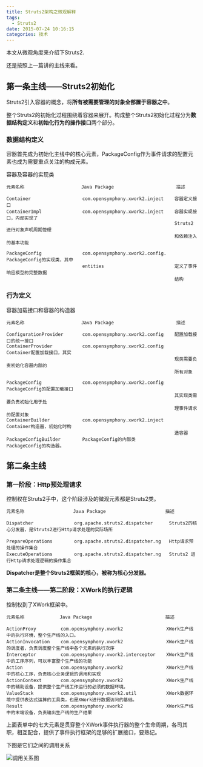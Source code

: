 ```yaml
---
title: Struts2架构之微观解释
tags:
  - Struts2
date: 2015-07-24 10:16:15
categories: 技术
---
```


本文从微观角度来介绍下Struts2.

还是按照上一篇讲的主线来看。

## 第一条主线——Struts2初始化

Struts2引入容器的概念，将**所有被需要管理的对象全部置于容器之中**。

整个Struts2的初始化过程围绕着容器来展开。构成整个Struts2初始化过程分为**数据结构定义**和**初始化行为的操作接口**两个部分。

### 数据结构定义

容器首先成为初始化主线中的核心元素，PackageConfig作为事件请求的配置元素也成为需要重点关注的构成元素。

容器及容器的实现类

	元素名称                     Java Package                       描述
	
	Container                   com.opensymphony.xwork2.inject    容器定义接口 
	ContainerImpl               com.opensymphony.xwork2.inject    容器实现接口，内部实现了	
															  	  Struts2进行对象声明周期管理
															      和依赖注入的基本功能

    PackageConfig               com.opensymphony.xwork2.config.   PackageConfig的实现类，其中
								entities						  定义了事件响应模型的完整数据
																  结构
	

### 行为定义

容器加载接口和容器的构造器


	元素名称                     Java Package                       描述
	
	ConfigurationProvider       com.opensymphony.xwork2.config    配置加载接口的统一接口
	ContainerProvider           com.opensymphony.xwork2.config    Container配置加载接口，其实
																  现类需要负责初始化容器内部的
																  所有对象

    PackageConfig               com.opensymphony.xwork2.config    PackageConfig的配置加载接口
  															      其实现类需要负责初始化用于处
																  理事件请求的配置对象
	ContainerBuilder            com.opensymphony.xwork2.inject    Container构造器，初始化时构
										   						  造容器
  	PackageConfigBuilder        PackageConfig的内部类              PackageConfig的构造器。



## 第二条主线


### 第一阶段：Http预处理请求

控制权在Struts2手中，这个阶段涉及的微观元素都是Struts2类。

	元素名称                  Java Package						描述
	
	Dispatcher               org.apache.struts2.dispatcher      Struts2的核心分发器，是Struts2进行Http请求处理的实际场所
	
	PrepareOperations        org.apache.struts2.dispatcher.ng   Http请求预处理的操作集合
	ExecuteOperations        org.apache.struts2.dispatcher.ng   Struts2 进行Http请求处理逻辑的操作集合


**Dispatcher是整个Struts2框架的核心，被称为核心分发器。**


### 第二条主线——第二阶段：XWork的执行逻辑

控制权到了XWork框架中。

	元素名称             Java Package                           描述
	
	ActionProxy         com.opensymphony.xwork2                XWork生产线中的执行环境，整个生产线的入口。
	ActionInvocation    com.opensymphony.xwork2                XWork生产线的调度者，负责调度整个生产线中各个元素的执行次序
	Interceptor         com.opensymphony.xwork2.interceptor    XWork生产线中的工序序列，可以丰富整个生产线的功能
	Action				com.opensymphony.xwork2                XWork生产线中的核心工序，负责核心业务逻辑的调用和实现
	ActionContext       com.opensymphony.xwork2                XWork生产线中的辅助设备，提供整个生产线工作运行的必须的数据环境。
	ValueStack 		    com.opensymphony.xwork2.util           XWork数据环境中提供表达式运算的工具类，也是XWork进行数据访问的基础。
	Result              com.opensymphony.xwork2                XWork生产线中的末端设备，负责输出生产线的生产结果


上面表单中的七大元素是贯穿整个XWork事件执行器的整个生命周期，各司其职，相互配合，提供了事件执行框架的足够的扩展接口，要熟记。

下图是它们之间的调用关系

![调用关系图](http://i.imgur.com/u4amYGh.png)




